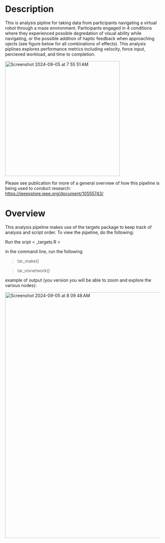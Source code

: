 # Description

This is analysis pipline for taking data from participants navigating a virtual robot through a maze environment. Participants engaged in 4 conditions where they experienced
possible degredation of visual ability while navigating, or the possible addition of haptic feedback when approaching ojects (see figure below for all combinations of effects). 
This analysis piplines explores performance metrics including velocity, force input, percieved workload, and time to completion.

<img width="373" alt="Screenshot 2024-09-05 at 7 55 51 AM" src="https://github.com/user-attachments/assets/f01512dc-1f24-4943-a206-dfb84360940b">

Please see publication for more of a general overview of how this pipeline is being used to conduct research: 
https://ieeexplore.ieee.org/document/10555743/


# Overview

This analysis pipeline makes use of the targets package to keep track of analysis and script order. To view the pipeline, do the following: 

Run the sript < _targets.R > 

in the command line, run the following
> tar_make()

> tar_visnetwork()

example of output (you version you will be able to zoom and explore the various nodes):

<img width="797" alt="Screenshot 2024-09-05 at 8 09 48 AM" src="https://github.com/user-attachments/assets/b54e9dfe-d52b-46c4-9615-288347caee1a">
